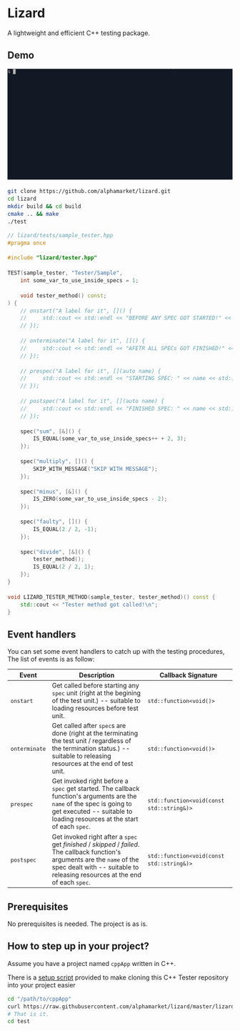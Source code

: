 Lizard
===

A lightweight and efficient C++ testing package.

Demo
---
![lizard C++ testing package demo](demo.gif)


```bash
git clone https://github.com/alphamarket/lizard.git
cd lizard
mkdir build && cd build
cmake .. && make
./test
```

```c++
// lizard/tests/sample_tester.hpp
#pragma once

#include "lizard/tester.hpp"

TEST(sample_tester, "Tester/Sample",
    int some_var_to_use_inside_specs = 1;

    void tester_method() const;
) {
    // onstart("A label for it", []() {
    //     std::cout << std::endl << "BEFORE ANY SPEC GOT STARTED!" << std::endl;
    // });

    // onterminate("A label for it", []() {
    //     std::cout << std::endl << "AFETR ALL SPECs GOT FINISHED!" << std::endl;
    // });

    // prespec("A label for it", [](auto name) {
    //     std::cout << std::endl << "STARTING SPEC: " << name << std::endl;
    // });

    // postspec("A label for it", [](auto name) {
    //     std::cout << std::endl << "FINISHED SPEC: " << name << std::endl;
    // });

    spec("sum", [&]() {
        IS_EQUAL(some_var_to_use_inside_specs++ + 2, 3);
    });

    spec("multiply", []() {
        SKIP_WITH_MESSAGE("SKIP WITH MESSAGE");
    });

    spec("minus", [&]() {
        IS_ZERO(some_var_to_use_inside_specs - 2);
    });

    spec("faulty", []() {
        IS_EQUAL(2 / 2, -1);
    });

    spec("divide", [&]() {
        tester_method();
        IS_EQUAL(2 / 2, 1);
    });
}

void LIZARD_TESTER_METHOD(sample_tester, tester_method)() const {
    std::cout << "Tester method got called!\n";
}
```

Event handlers
---
You can set some event handlers to catch up with the testing procedures, The list of events is as follow:

| Event | Description | Callback Signature |
|-------|-------------|--------------------|
| `onstart` | Get called before starting any `spec` unit (right at the begining of the test unit.) -- suitable to loading resources before test unit. | `std::function<void()>`  |
| `onterminate` | Get called after `spec`s are done (right at the terminating the test unit / regardless of the termination status.) -- suitable to releasing resources at the end of test unit. | `std::function<void()>` |
| `prespec` | Get invoked right before a `spec` get started. The callback function's arguments are the `name` of the spec is going to get executed -- suitable to loading resources at the start of each `spec`. | `std::function<void(const std::string&)>` |
| `postspec` | Get invoked right after a `spec` get *finished* / *skipped* / *failed*. The callback function's arguments are the `name` of the spec dealt with -- suitable to releasing resources at the end of each `spec`. | `std::function<void(const std::string&)>` |

Prerequisites
---
No prerequisites is needed. The project is as is.

How to step up in your project?
-----
Assume you have a project named `cppApp` written in C++.

There is a [setup script](https://raw.githubusercontent.com/alphamarket/lizard/master/lizard-setup) provided to make cloning this C++ Tester repository into your project easier

```BASH
cd "/path/to/cppApp"
curl https://raw.githubusercontent.com/alphamarket/lizard/master/lizard-setup | bash
# That is it.
cd test
```
